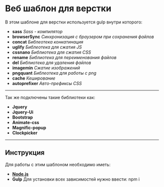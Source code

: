 # Веб шаблон для верстки
В этом шаблоне для верстки используется gulp внутри которого:
* **sass** _Sass - компилятор_
* **browserSync** _Синхронизация с браузером при сохранения файлов_
* **concat** _Библеотека конкатинация_
* **uglify**  _Библеотека для сжатия JS_
* **cssnano** _Библиотека для сжатия CSS_
* **rename** _Библиотека для переименования файлов_
* **del** _Библиотека для удаления файлов_
* **imagemin** _Сжатие изображений_
* **pngquant** _Библеотека для работы с png_
* **cache** _Кеширование_
* **autoprefixer** _Авто-префиксы CSS_
---
Так же подключены такие библиотеки как:
* **Jquery**
* **Jquery-Ui**
* **Bootstrap**
* **Animate-css**
* **Magnific-popup**
* **Clockpicker**
---
## Инструкция
Для работы с этим шаблоном необходимо иметь:
* **[Node.js](https://nodejs.org/en/)**
* **Gulp**
Для установки всех зависимостей нужно ввести:
    npm i